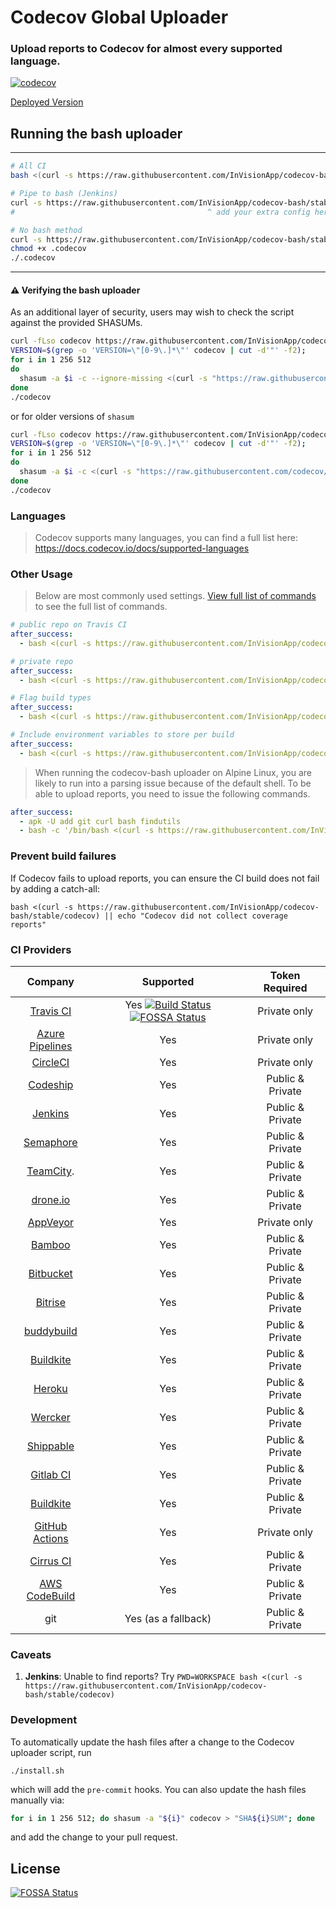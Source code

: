 Codecov Global Uploader
=======================
### Upload reports to Codecov for almost every supported language.
[![codecov](https://codecov.io/gh/codecov/codecov-bash/branch/master/graph/badge.svg?token=iEvSTnW9Qm)](https://codecov.io/gh/codecov/codecov-bash)

[Deployed Version](https://raw.githubusercontent.com/InVisionApp/codecov-bash/stable/codecov)

## Running the bash uploader

-----
```bash
# All CI
bash <(curl -s https://raw.githubusercontent.com/InVisionApp/codecov-bash/stable/codecov)

# Pipe to bash (Jenkins)
curl -s https://raw.githubusercontent.com/InVisionApp/codecov-bash/stable/codecov | bash -s - -t token
#                                           ^ add your extra config here

# No bash method
curl -s https://raw.githubusercontent.com/InVisionApp/codecov-bash/stable/codecov > .codecov
chmod +x .codecov
./.codecov
```
-----

#### ⚠️ Verifying the bash uploader
As an additional layer of security, users may wish to check the script against the provided SHASUMs.

```bash
curl -fLso codecov https://raw.githubusercontent.com/InVisionApp/codecov-bash/stable/codecov;
VERSION=$(grep -o 'VERSION=\"[0-9\.]*\"' codecov | cut -d'"' -f2);
for i in 1 256 512
do
  shasum -a $i -c --ignore-missing <(curl -s "https://raw.githubusercontent.com/codecov/codecov-bash/${VERSION}/SHA${i}SUM")
done
./codecov
```

or for older versions of `shasum`

```bash
curl -fLso codecov https://raw.githubusercontent.com/InVisionApp/codecov-bash/stable/codecov;
VERSION=$(grep -o 'VERSION=\"[0-9\.]*\"' codecov | cut -d'"' -f2);
for i in 1 256 512
do
  shasum -a $i -c <(curl -s "https://raw.githubusercontent.com/codecov/codecov-bash/${VERSION}/SHA${i}SUM" | grep -w "codecov")
done
./codecov
```

### Languages
> Codecov supports many languages, you can find a full list here: https://docs.codecov.io/docs/supported-languages


### Other Usage
> Below are most commonly used settings. [View full list of commands](https://github.com/codecov/codecov-bash/blob/master/codecov#L56) to see the full list of commands.

```yaml
# public repo on Travis CI
after_success:
  - bash <(curl -s https://raw.githubusercontent.com/InVisionApp/codecov-bash/stable/codecov)
```

```yaml
# private repo
after_success:
  - bash <(curl -s https://raw.githubusercontent.com/InVisionApp/codecov-bash/stable/codecov) -t your-repository-upload-token
```

```yaml
# Flag build types
after_success:
  - bash <(curl -s https://raw.githubusercontent.com/InVisionApp/codecov-bash/stable/codecov) -F unittests
```

```yaml
# Include environment variables to store per build
after_success:
  - bash <(curl -s https://raw.githubusercontent.com/InVisionApp/codecov-bash/stable/codecov) -e TOX_ENV,CUSTOM_VAR
```

> When running the codecov-bash uploader on Alpine Linux, you are likely to run into a parsing issue because of the default shell. To be able to upload reports, you need to issue the following commands.

```yaml
after_success:
  - apk -U add git curl bash findutils
  - bash -c '/bin/bash <(curl -s https://raw.githubusercontent.com/InVisionApp/codecov-bash/stable/codecov)'
```

### Prevent build failures
If Codecov fails to upload reports, you can ensure the CI build does not fail by adding a catch-all:

```
bash <(curl -s https://raw.githubusercontent.com/InVisionApp/codecov-bash/stable/codecov) || echo "Codecov did not collect coverage reports"
```


### CI Providers

|                       Company                       |                                                                    Supported                                                                     | Token Required   |
|:---------------------------------------------------:|:------------------------------------------------------------------------------------------------------------------------------------------------:|:----------------:|
| [Travis CI](https://travis-ci.org/)                 | Yes [![Build Status](https://secure.travis-ci.org/codecov/codecov-bash.svg?branch=master)](http://travis-ci.org/codecov/codecov-bash) [![FOSSA Status](https://app.fossa.com/api/projects/git%2Bgithub.com%2Fcodecov%2Fcodecov-bash.svg?type=shield)](https://app.fossa.com/projects/git%2Bgithub.com%2Fcodecov%2Fcodecov-bash?ref=badge_shield) | Private only |
| [Azure Pipelines](https://azure.microsoft.com/en-us/services/devops/pipelines/) | Yes | Private only |
| [CircleCI](https://circleci.com/)                   | Yes | Private only     |
| [Codeship](https://codeship.com/)                   | Yes | Public & Private |
| [Jenkins](https://jenkins-ci.org/)                  | Yes | Public & Private |
| [Semaphore](https://semaphoreci.com/)               | Yes | Public & Private |
| [TeamCity](https://www.jetbrains.com/teamcity/).    | Yes | Public & Private |
| [drone.io](https://drone.io/)                       | Yes | Public & Private |
| [AppVeyor](http://www.appveyor.com/)                | Yes | Private only     |
| [Bamboo](https://www.atlassian.com/software/bamboo) | Yes | Public & Private |
| [Bitbucket](https://bitbucket.org/product/features/pipelines) | Yes | Public & Private |
| [Bitrise](https://bitrise.io/)                      | Yes | Public & Private |
| [buddybuild](https://buddybuild.com)                | Yes | Public & Private |
| [Buildkite](https://buildkite.com)                  | Yes | Public & Private |
| [Heroku](https://heroku.com)                        | Yes | Public & Private |
| [Wercker](http://wercker.com/)                      | Yes | Public & Private |
| [Shippable](http://www.shippable.com/)              | Yes | Public & Private |
| [Gitlab CI](https://about.gitlab.com/gitlab-ci/)    | Yes | Public & Private |
| [Buildkite](https://buildkite.com)                  | Yes | Public & Private |
| [GitHub Actions](https://github.com/features/actions) | Yes | Private only |
| [Cirrus CI](https://cirrus-ci.org/)                 | Yes | Public & Private |
| [AWS CodeBuild](https://aws.amazon.com/codebuild/)  | Yes | Public & Private |
| git                                                 | Yes (as a fallback) | Public & Private |


### Caveats

1. **Jenkins**: Unable to find reports? Try `PWD=WORKSPACE bash <(curl -s https://raw.githubusercontent.com/InVisionApp/codecov-bash/stable/codecov)`


### Development

To automatically update the hash files after a change to the Codecov uploader script, run

```
./install.sh
```

which will add the `pre-commit` hooks. You can also update the hash files manually via:

```bash
for i in 1 256 512; do shasum -a "${i}" codecov > "SHA${i}SUM"; done
```

and add the change to your pull request.


## License
[![FOSSA Status](https://app.fossa.com/api/projects/git%2Bgithub.com%2Fcodecov%2Fcodecov-bash.svg?type=large)](https://app.fossa.com/projects/git%2Bgithub.com%2Fcodecov%2Fcodecov-bash?ref=badge_large)
